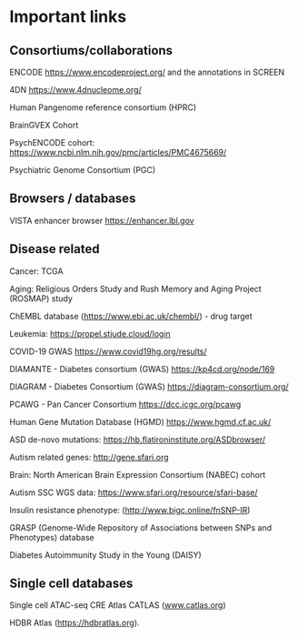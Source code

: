 # Important links

## Consortiums/collaborations 

ENCODE https://www.encodeproject.org/ and the annotations in SCREEN 

4DN https://www.4dnucleome.org/

Human Pangenome reference consortium (HPRC)

BrainGVEX Cohort

PsychENCODE cohort:  https://www.ncbi.nlm.nih.gov/pmc/articles/PMC4675669/

Psychiatric Genome Consortium (PGC)

## Browsers / databases

VISTA enhancer browser https://enhancer.lbl.gov



## Disease related

Cancer: TCGA

Aging: Religious Orders Study and Rush Memory and Aging Project (ROSMAP) study

ChEMBL database (https://www.ebi.ac.uk/chembl/) - drug target

Leukemia: https://propel.stjude.cloud/login

COVID-19 GWAS https://www.covid19hg.org/results/

DIAMANTE - Diabetes consortium (GWAS)  https://kp4cd.org/node/169

DIAGRAM - Diabetes Consortium (GWAS) https://diagram-consortium.org/

PCAWG - Pan Cancer Consortium https://dcc.icgc.org/pcawg

Human Gene Mutation Database (HGMD) https://www.hgmd.cf.ac.uk/

ASD de-novo mutations: https://hb.flatironinstitute.org/ASDbrowser/

Autism related genes: http://gene.sfari.org

Brain: North American Brain Expression Consortium (NABEC) cohort

Autism SSC WGS data: https://www.sfari.org/resource/sfari-base/

Insulin resistance phenotype: (http://www.bigc.online/fnSNP-IR) 

GRASP (Genome-Wide Repository of Associations between SNPs and Phenotypes) database 

Diabetes Autoimmunity Study in the Young (DAISY)

## Single cell databases

Single cell ATAC-seq CRE Atlas CATLAS (www.catlas.org)

HDBR Atlas (https://hdbratlas.org).

